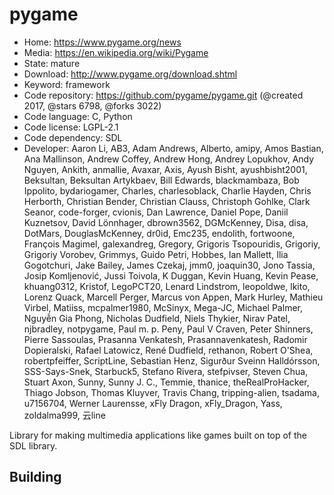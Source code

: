 # pygame

- Home: https://www.pygame.org/news
- Media: https://en.wikipedia.org/wiki/Pygame
- State: mature
- Download: http://www.pygame.org/download.shtml
- Keyword: framework
- Code repository: https://github.com/pygame/pygame.git (@created 2017, @stars 6798, @forks 3022)
- Code language: C, Python
- Code license: LGPL-2.1
- Code dependency: SDL
- Developer: Aaron Li, AB3, Adam Andrews, Alberto, amipy, Amos Bastian, Ana Mallinson, Andrew Coffey, Andrew Hong, Andrey Lopukhov, Andy Nguyen, Ankith, anmallie, Avaxar, Axis, Ayush Bisht, ayushbisht2001, Beksultan, Beksultan Artykbaev, Bill Edwards, blackmambaza, Bob Ippolito, bydariogamer, Charles, charlesoblack, Charlie Hayden, Chris Herborth, Christian Bender, Christian Clauss, Christoph Gohlke, Clark Seanor, code-forger, cvionis, Dan Lawrence, Daniel Pope, Daniil Kuznetsov, David Lönnhager, dbrown3562, DGMcKenney, Disa, disa, DotMars, DouglasMcKenney, dr0id, Emc235, endolith, fortwoone, François Magimel, galexandreg, Gregory, Grigoris Tsopouridis, Grigoriy, Grigoriy Vorobev, Grimmys, Guido Petri, Hobbes, Ian Mallett, Ilia Gogotchuri, Jake Bailey, James Czekaj, jmm0, joaquin30, Jono Tassia, Josip Komljenović, Jussi Toivola, K Duggan, Kevin Huang, Kevin Pease, khuang0312, Kristof, LegoPCT20, Lenard Lindstrom, leopoldwe, lkito, Lorenz Quack, Marcell Perger, Marcus von Appen, Mark Hurley, Mathieu Virbel, Matiiss, mcpalmer1980, McSinyx, Mega-JC, Michael Palmer, Nguyễn Gia Phong, Nicholas Dudfield, Niels Thykier, Nirav Patel, njbradley, notpygame, Paul m. p. Peny, Paul V Craven, Peter Shinners, Pierre Sassoulas, Prasanna Venkatesh, Prasannavenkatesh, Radomir Dopieralski, Rafael Latowicz, René Dudfield, rethanon, Robert O'Shea, robertpfeiffer, ScriptLine, Sebastian Henz, Sigurður Sveinn Halldórsson, SSS-Says-Snek, Starbuck5, Stefano Rivera, stefpivser, Steven Chua, Stuart Axon, Sunny, Sunny J. C., Temmie, thanice, theRealProHacker, Thiago Jobson, Thomas Kluyver, Travis Chang, tripping-alien, tsadama, u7156704, Werner Laurensse, xFly Dragon, xFly_Dragon, Yass, zoldalma999, 云line

Library for making multimedia applications like games built on top of the SDL library.

## Building
